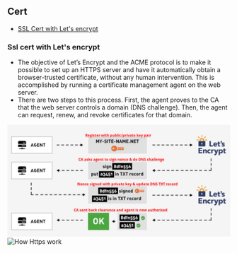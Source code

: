 
## Cert

* [SSL Cert with Let's encrypt](#Ssl-cert-with-lets-encrypt)

### Ssl cert with Let's encrypt

* The objective of Let’s Encrypt and the ACME protocol is to make it possible to set up an HTTPS server and have it automatically obtain a browser-trusted certificate, without any human intervention. This is accomplished by running a certificate management agent on the web server.
* There are two steps to this process. First, the agent proves to the CA that the web server controls a domain (DNS challenge). Then, the agent can request, renew, and revoke certificates for that domain.

![ACME_CA](./ACME_let's_encrypt.png)
![How Https work](./how_https_works.png)
